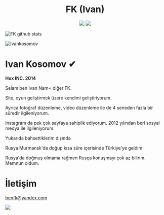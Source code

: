 <h1 align="center">FK (Ivan)</h1>
<p align="center">
 <a href="https://discord.com/users/402030453609201664" target"blank_"><img src="https://img.shields.io/badge/Discord%20-7289DA.svg?&style=for-the-badge&logo=discord&logoColor=white"></a>
 <a href="https://discord.gg/7jgD3tZ3S3" target"blank_"><img src="https://img.shields.io/badge/SQUAD%20-7289DA.svg?&style=for-the-badge&logo=discord&logoColor=white"></a>

![FK github stats](https://github-readme-stats.vercel.app/api?username=ivankosomov&show_icons=true&hide_title=true&theme=radical&text_color=FF0022)
 
 <img src="https://komarev.com/ghpvc/?username=ivankosomov&label=Total%20Visitor&color=b20000" alt="ivankosomov" />
 
# Ivan Kosomov ✔
**Hox INC. 2014**

Selam ben Ivan Nam-ı diğer FK.

Site, oyun geliştirmek üzere kendimi geliştiriyorum.

Ayrıca fotoğraf düzenleme, video düzenleme ile de 4 seneden fazla bir süredir ilgileniyorum.

Instagram da pek çok sayfaya sahiplik ediyorum. 2012 yılından beri sosyal medya ile ilgileniyorum.
 
Yukarıda bahsettiklerim dışında
 
Rusya Murmansk'da doğup kısa süre içerisinde Türkiye'ye geldim. 

Rusya'da doğmuş olmama rağmen Rusça konuşmayı çok az bilirim. Memnun oldum.

# İletişim
benfk@yandex.com

<div align="left">
    <a href="https://discord.com/users/402030453609201664" title="Discord Profile"><img src="https://lanyard-profile-readme.vercel.app/api/402030453609201664"></a>
</div>
